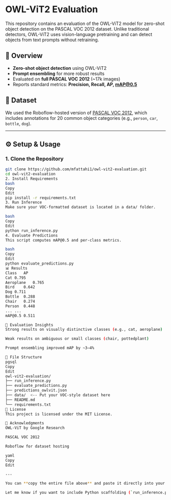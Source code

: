 # OWL-ViT2 Evaluation

This repository contains an evaluation of the OWL-ViT2 model for zero-shot object detection on the PASCAL VOC 2012 dataset. Unlike traditional detectors, OWL-ViT2 uses vision-language pretraining and can detect objects from text prompts without retraining.

## 🧠 Overview

- **Zero-shot object detection** using OWL-ViT2
- **Prompt ensembling** for more robust results
- Evaluated on **full PASCAL VOC 2012** (~17k images)
- Reports standard metrics: **Precision, Recall, AP, mAP@0.5**

## 📁 Dataset

We used the Roboflow-hosted version of [PASCAL VOC 2012](https://universe.roboflow.com/jacob-solawetz/pascal-voc-2012/dataset/13), which includes annotations for 20 common object categories (e.g., `person`, `car`, `bottle`, `dog`).

---

## ⚙️ Setup & Usage

### 1. Clone the Repository

```bash
git clone https://github.com/mfattahi1/owl-vit2-evaluation.git
cd owl-vit2-evaluation
2. Install Requirements
bash
Copy
Edit
pip install -r requirements.txt
3. Run Inference
Make sure your VOC-formatted dataset is located in a data/ folder.

bash
Copy
Edit
python run_inference.py
4. Evaluate Predictions
This script computes mAP@0.5 and per-class metrics.

bash
Copy
Edit
python evaluate_predictions.py
📊 Results
Class	AP
Cat	0.795
Aeroplane	0.765
Bird	0.642
Dog	0.711
Bottle	0.288
Chair	0.274
Person	0.448
...	...
mAP@0.5	0.511

🧪 Evaluation Insights
Strong results on visually distinctive classes (e.g., cat, aeroplane)

Weak results on ambiguous or small classes (chair, pottedplant)

Prompt ensembling improved mAP by ~3–4%

📂 File Structure
pgsql
Copy
Edit
owl-vit2-evaluation/
├── run_inference.py
├── evaluate_predictions.py
├── predictions_owlvit.json
├── data/  <-- Put your VOC-style dataset here
├── README.md
└── requirements.txt
📄 License
This project is licensed under the MIT License.

🙏 Acknowledgments
OWL-ViT by Google Research

PASCAL VOC 2012

Roboflow for dataset hosting

yaml
Copy
Edit

---

You can **copy the entire file above** and paste it directly into your `README.md` file on GitHub — no splitting needed.

Let me know if you want to include Python scaffolding (`run_inference.py`, etc.) or a `requirements.txt`.
```
